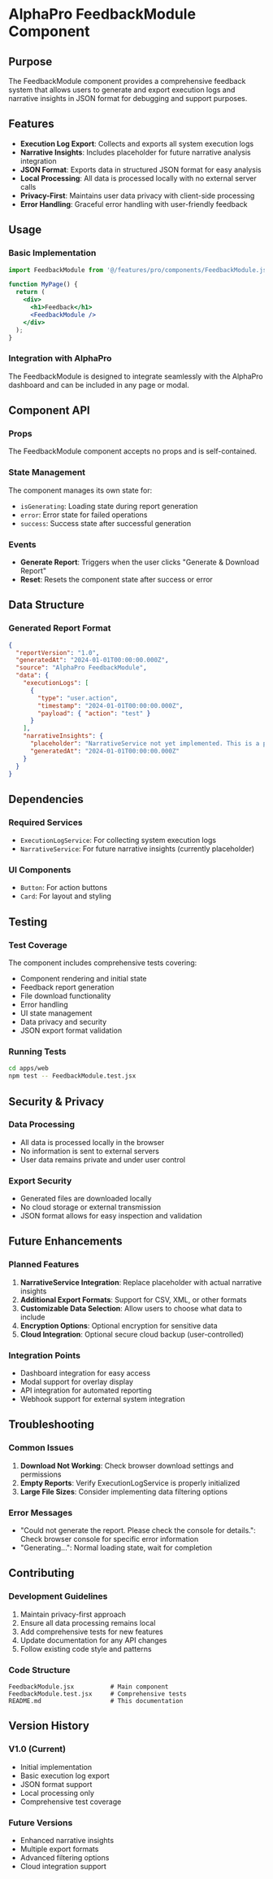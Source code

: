 # AlphaPro FeedbackModule Component

## Purpose
The FeedbackModule component provides a comprehensive feedback system that allows users to generate and export execution logs and narrative insights in JSON format for debugging and support purposes.

## Features
- **Execution Log Export**: Collects and exports all system execution logs
- **Narrative Insights**: Includes placeholder for future narrative analysis integration
- **JSON Format**: Exports data in structured JSON format for easy analysis
- **Local Processing**: All data is processed locally with no external server calls
- **Privacy-First**: Maintains user data privacy with client-side processing
- **Error Handling**: Graceful error handling with user-friendly feedback

## Usage

### Basic Implementation
```jsx
import FeedbackModule from '@/features/pro/components/FeedbackModule.jsx';

function MyPage() {
  return (
    <div>
      <h1>Feedback</h1>
      <FeedbackModule />
    </div>
  );
}
```

### Integration with AlphaPro
The FeedbackModule is designed to integrate seamlessly with the AlphaPro dashboard and can be included in any page or modal.

## Component API

### Props
The FeedbackModule component accepts no props and is self-contained.

### State Management
The component manages its own state for:
- `isGenerating`: Loading state during report generation
- `error`: Error state for failed operations
- `success`: Success state after successful generation

### Events
- **Generate Report**: Triggers when the user clicks "Generate & Download Report"
- **Reset**: Resets the component state after success or error

## Data Structure

### Generated Report Format
```json
{
  "reportVersion": "1.0",
  "generatedAt": "2024-01-01T00:00:00.000Z",
  "source": "AlphaPro FeedbackModule",
  "data": {
    "executionLogs": [
      {
        "type": "user.action",
        "timestamp": "2024-01-01T00:00:00.000Z",
        "payload": { "action": "test" }
      }
    ],
    "narrativeInsights": {
      "placeholder": "NarrativeService not yet implemented. This is a placeholder.",
      "generatedAt": "2024-01-01T00:00:00.000Z"
    }
  }
}
```

## Dependencies

### Required Services
- `ExecutionLogService`: For collecting system execution logs
- `NarrativeService`: For future narrative insights (currently placeholder)

### UI Components
- `Button`: For action buttons
- `Card`: For layout and styling

## Testing

### Test Coverage
The component includes comprehensive tests covering:
- Component rendering and initial state
- Feedback report generation
- File download functionality
- Error handling
- UI state management
- Data privacy and security
- JSON export format validation

### Running Tests
```bash
cd apps/web
npm test -- FeedbackModule.test.jsx
```

## Security & Privacy

### Data Processing
- All data is processed locally in the browser
- No information is sent to external servers
- User data remains private and under user control

### Export Security
- Generated files are downloaded locally
- No cloud storage or external transmission
- JSON format allows for easy inspection and validation

## Future Enhancements

### Planned Features
1. **NarrativeService Integration**: Replace placeholder with actual narrative insights
2. **Additional Export Formats**: Support for CSV, XML, or other formats
3. **Customizable Data Selection**: Allow users to choose what data to include
4. **Encryption Options**: Optional encryption for sensitive data
5. **Cloud Integration**: Optional secure cloud backup (user-controlled)

### Integration Points
- Dashboard integration for easy access
- Modal support for overlay display
- API integration for automated reporting
- Webhook support for external system integration

## Troubleshooting

### Common Issues
1. **Download Not Working**: Check browser download settings and permissions
2. **Empty Reports**: Verify ExecutionLogService is properly initialized
3. **Large File Sizes**: Consider implementing data filtering options

### Error Messages
- "Could not generate the report. Please check the console for details.": Check browser console for specific error information
- "Generating...": Normal loading state, wait for completion

## Contributing

### Development Guidelines
1. Maintain privacy-first approach
2. Ensure all data processing remains local
3. Add comprehensive tests for new features
4. Update documentation for any API changes
5. Follow existing code style and patterns

### Code Structure
```
FeedbackModule.jsx          # Main component
FeedbackModule.test.jsx     # Comprehensive tests
README.md                   # This documentation
```

## Version History

### V1.0 (Current)
- Initial implementation
- Basic execution log export
- JSON format support
- Local processing only
- Comprehensive test coverage

### Future Versions
- Enhanced narrative insights
- Multiple export formats
- Advanced filtering options
- Cloud integration support 